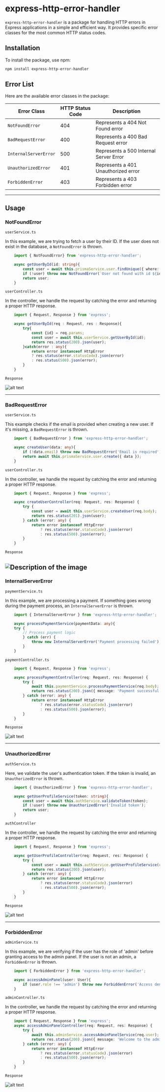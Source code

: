 # express-http-error-handler

`express-http-error-handler` is a package for handling HTTP errors in Express applications in a simple and efficient way. It provides specific error classes for the most common HTTP status codes.

## Installation

To install the package, use npm:

```bash
npm install express-http-error-handler
```

## Error List

Here are the available error classes in the package:

| Error Class            | HTTP Status Code | Description                                  |
|------------------------|------------------|----------------------------------------------|
| `NotFoundError`        | 404              | Represents a 404 Not Found error             |
| `BadRequestError`      | 400              | Represents a 400 Bad Request error           |
| `InternalServerError`  | 500              | Represents a 500 Internal Server Error       |
| `UnauthorizedError`    | 401              | Represents a 401 Unauthorized error          |
| `ForbiddenError`       | 403              | Represents a 403 Forbidden error             |

---

## Usage


### NotFoundError
`userService.ts`

In this example, we are trying to fetch a user by their ID. If the user does not exist in the database, a `NotFoundError` is thrown.

```typescript
    import { NotFoundError} from 'express-http-error-handler';

    async getUserById(id: string){
        const user = await this.prismaService.user.findUnique({ where: { id } });
        if (!user) throw new NotFoundError(`User not found with id ${id}`);
        return user;
    }
```

`userController.ts`

In the controller, we handle the request by catching the error and returning a proper HTTP response.

```typescript
    import { Request, Response } from 'express';

    async getUserById(req : Request, res : Response){
        try{
            const {id} = req.params;
            const user = await this.userService.getUserById(id);
            return res.status(200).json(user);
        }catch(error : any){
            return error instanceof HttpError
            ? res.status(error.statusCode).json(error)
            : res.status(500).json(error);
        }
    }
```

`Response`

![alt text](https://res.cloudinary.com/dct54aary/image/upload/v1726602949/image_uqt1ol.png)

---

### BadRequestError
`userService.ts`

This example checks if the email is provided when creating a new user. If it's missing, a `BadRequestError` is thrown.


```typescript
    import { BadRequestError } from 'express-http-error-handler';

    async createUser(data: any){
        if (!data.email) throw new BadRequestError('Email is required');
        return await this.prismaService.user.create({ data });
    }
```
`userController.ts`

In the controller, we handle the request by catching the error and returning a proper HTTP response.

```typescript
    import { Request, Response } from 'express';

    async createUserController(req: Request, res: Response) {
        try {
            const user = await this.userService.createUser(req.body);
            return res.status(201).json(user);
        } catch (error: any) {
            return error instanceof HttpError
                ? res.status(error.statusCode).json(error)
                : res.status(500).json(error);
        }
    }
```

`Response`

![Description of the image](https://res.cloudinary.com/dct54aary/image/upload/v1726602949/image-1_mnyekd.png)
---

### InternalServerError
`paymentService.ts`

In this example, we are processing a payment. If something goes wrong during the payment process, an `InternalServerError` is thrown.


```typescript
    import { InternalServerError } from 'express-http-error-handler';

    async processPaymentService(paymentData: any){
    try {
        // Process payment logic
        } catch (err) {
            throw new InternalServerError('Payment processing failed');
        }
    }
```

`paymentController.ts`

```typescript
    import { Request, Response } from 'express';

    async processPaymentController(req: Request, res: Response) {
        try {
            await this.paymentService.processPaymentService(req.body);
            return res.status(200).json({ message: 'Payment successful' });
        } catch (error: any) {
            return error instanceof HttpError
                ? res.status(error.statusCode).json(error)
                : res.status(500).json(error);
        }
    }
```

`Response`

![alt text](https://res.cloudinary.com/dct54aary/image/upload/v1726602949/image-5_eaht2h.png)

---

### UnauthorizedError
`authService.ts`

Here, we validate the user's authentication token. If the token is invalid, an `UnauthorizedError` is thrown.

```typescript
    import { UnauthorizedError } from 'express-http-error-handler';

    async getUserProfileService(token: string){
        const user = await this.authService.validateToken(token);
        if (!user) throw new UnauthorizedError('Invalid token');
        return user;
    }
```

`authController`

In the controller, we handle the request by catching the error and returning a proper HTTP response.

```typescript
    import { Request, Response } from 'express';

    async getUserProfileController(req: Request, res: Response) {
        try {
            const user = await this.authService.getUserProfileService(req.headers.authorization);
            return res.status(200).json(user);
        } catch (error: any) {
            return error instanceof HttpError
                ? res.status(error.statusCode).json(error)
                : res.status(500).json(error);
        }
    }
```

`Response`

![alt text](https://res.cloudinary.com/dct54aary/image/upload/v1726602949/image-2_h2eyeb.png)

---

### ForbiddenError
`adminService.ts`

In this example, we are verifying if the user has the role of 'admin' before granting access to the admin panel. If the user is not an admin, a `ForbiddenError` is thrown.

```typescript
    import { ForbiddenError } from 'express-http-error-handler';

    async accessAdminPanel(user: User){
        if (user.role !== 'admin') throw new ForbiddenError('Access denied: Admins only');
    }
```

`adminController.ts`

In the controller, we handle the request by catching the error and returning a proper HTTP response.

```typescript
    import { Request, Response } from 'express';
    async accessAdminPanelController(req: Request, res: Response) {
        try {
            await this.adminService.accessAdminPanelService(req.user);
            return res.status(200).json({ message: 'Welcome to the admin panel' });
        } catch (error: any) {
            return error instanceof HttpError
                ? res.status(error.statusCode).json(error)
                : res.status(500).json(error);
        }
    }   
```

`Response`

![alt text](https://res.cloudinary.com/dct54aary/image/upload/v1726602949/image-4_j90dch.png)




